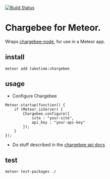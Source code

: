 [![Build Status](https://travis-ci.org/taketime/chargebee-meteor.svg?branch=master)](https://travis-ci.org/taketime/chargebee-meteor)

Chargebee for Meteor.
========

Wraps [chargebee-node](https://github.com/chargebee/chargebee-node), for use in a Meteor app.

## install
`meteor add taketime:chargebee`

## usage
* Configure Chargebee
```
Meteor.startup(function() {
    if (Meteor.isServer) {
        Chargebee.configure({
            site : "your-site",
            api_key : "your-api-key"
        });
    }
});
```

* Do stuff described in the [chargebee api docs](https://apidocs.chargebee.com/docs/api?lang=node#client_library)

## test
`meteor test-packages ./`
